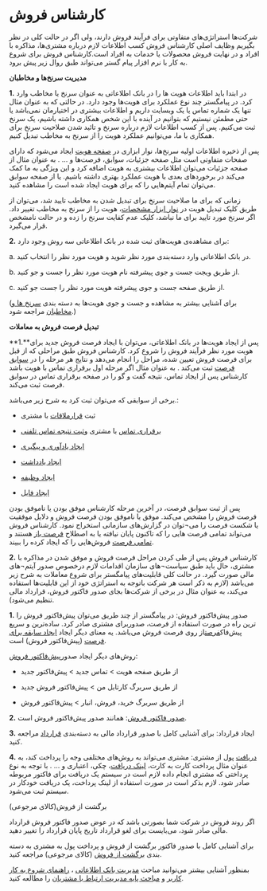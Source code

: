 # کارشناس فروش  

شرکت‌ها استراتژی‌های متفاوتی برای فرآیند فروش دارند، ولی اگر در حالت کلی در نظر بگیریم وظایف اصلی کارشناس فروش کسب اطلاعات لازم درباره مشتری‌ها، مذاکره با افراد و در نهایت فروش محصولات یا خدمات به افراد است.کارشناس فروش برای شروع به کار با نرم افزار پیام گستر می‌تواند طبق روال زیر پیش برود.

**مدیریت سرنخ‌ها و مخاطبان** 


**1.** در ابتدا باید اطلاعات هویت ها را در بانک اطلاعاتی به عنوان سرنخ یا مخاطب وارد کرد. در پیامگستر چند نوع عملکرد برای هویت‌ها وجود دارد. در حالتی که به عنوان مثال تنها یک شماره تماس یا یک وبسایت داریم و اطلاعات بیشتری در اختیارمان نمی‌باشد یا حتی مطمئن نیستیم که بتوانیم در آینده با این شخص همکاری داشته باشیم، یک سرنخ ثبت می‌کنیم. پس از کسب اطلاعات لازم درباره سرنخ و تائید شدن صلاحیت سرنخ برای همکاری با ما، می‌توانیم عملکرد هویت را از سرنخ به مخاطب تبدیل کنیم.

پس از ذخیره اطلاعات اولیه سرنخ‌ها، نوار ابزاری در [صفحه هویت](http://septadocs.1st.co.com/payamgostar/documents/%D9%85%D8%B9%D8%B1%D9%81%DB%8C-%D8%B5%D9%81%D8%AD%D8%A7%D8%AA-%D9%87%D9%88%DB%8C%D8%AA?selectedId=8f45e66a-acab-40f0-a573-fe0e259eee8c&menuItemType=2) ایجاد می‌شود که دارای صفحات متفاوتی است مثل صفحه جزئیات، سوابق، فرصت‌ها و ... . به عنوان مثال از صفحه جزئیات می‌توان اطلاعات بیشتری به هویت اضافه کرد و این ویژگی به ما کمک می‌کند در برخوردهای بعدی با هویت عملکرد بهتری داشته باشیم. یا از صفحه سوابق می‌توان تمام آیتم‌هایی را که برای هویت ایجاد شده است را مشاهده کنید.

زمانی که برای ما صلاحیت سرنخ برای تبدیل شدن به مخاطب تایید شد، می‌توان از طریق کلیک تبدیل هویت در [نوار ابزار مشخصات](http://septadocs.1st.co.com/payamgostar/documents/%D9%86%D9%88%D8%A7%D8%B1-%D8%A7%D8%A8%D8%B2%D8%A7%D8%B1-%D9%85%D8%B4%D8%AE%D8%B5%D8%A7%D8%AA-?selectedId=288178a0-03cf-43e7-5519-08d966729247&menuItemType=1&versionId=a1cb5bd2-9978-4ca7-b9d6-08d951882868)، هویت را از سرنخ به مخاطب تغییر داد. اگر سرنخ مورد تایید برای ما نباشد، کلیک عدم کفایت سرنخ را زده و در حالت نامشخص قرار می‌گیرد.

**2.** برای مشاهده‌ی هویت‌های ثبت شده در بانک اطلاعاتی سه روش وجود دارد:

a. در بانک اطلاعاتی وارد دسته‌بندی مورد نظر شوید و هویت مورد نظر را انتخاب کنید.

b. از طریق ویجت جست و جوی پیشرفته نام هویت مورد نظر را جست و جو کنید. 

c. از طریق صفحه جست و جوی پیشرفته هویت مورد نظر را جست جو کنید.

(برای آشنایی بیشتر به مشاهده و جست و جوی هویت‌ها به دسته بندی [سرنخ ‌ها و مخاطبان](http://septadocs.1st.co.com/payamgostar/documents/%D9%85%D8%AF%DB%8C%D8%B1%DB%8C%D8%AA-%D8%B3%D8%B1%D9%86%D8%AE%E2%80%8C%D9%87%D8%A7-%D9%88-%D9%85%D8%AE%D8%A7%D8%B7%D8%A8%D8%A7%D9%86?selectedId=8b956fef-e0f6-4a95-3d55-08d97b38a3fd&menuItemType=2) مراجعه شود.)

**تبدیل فرصت فروش به معاملات**

**1.**پس از ایجاد هویت‌ها در بانک اطلاعاتی، می‌توان با ایجاد فرصت فروش جدید برای هویت‌ مورد نظر فرآیند فروش را شروع کرد. کارشناس فروش طبق مراحلی که از قبل برای فرصت فروش تعیین شده، مراحل را انجام می‌دهد و نتایج هر مرحله را در [سوابق فرصت](http://septadocs.1st.co.com/payamgostar/documents/%D8%B3%D9%88%D8%A7%D8%A8%D9%82-%D9%81%D8%B1%D8%B5%D8%AA?selectedId=2f71885a-185e-4b93-8a62-08d97b505ea2&menuItemType=1&versionId=a1cb5bd2-9978-4ca7-b9d6-08d951882868) ثبت می‌کند . به عنوان مثال اگر مرحله اول برقراری تماس با هویت باشد کارشناس پس از ایجاد تماس، نتیجه گفت و گو را در صفحه برقراری تماس در سوابق فرصت ثبت می‌کند.

برخی از  سوابقی که می‌توان ثبت کرد به شرح زیر می‌باشد.:

-	ثبت [قرارملاقات](http://septadocs.1st.co.com/payamgostar/documents/%D8%A7%DB%8C%D8%AC%D8%A7%D8%AF-%D9%82%D8%B1%D8%A7%D8%B1%D9%85%D9%84%D8%A7%D9%82%D8%A7%D8%AA?selectedId=17000758-0237-4333-8d4d-08d977603f16&menuItemType=1&versionId=a1cb5bd2-9978-4ca7-b9d6-08d951882868) با مشتری 

-	[برقراری تماس]( http://septadocs.1st.co.com/payamgostar/documents/%D8%A8%D8%B1%D9%82%D8%B1%D8%A7%D8%B1%DB%8C-%D8%AA%D9%85%D8%A7%D8%B3?selectedId=cf1b30ef-d99f-4657-a0b9-8546f7816007&menuItemType=2) با مشتری و[ثبت نتیجه تماس تلفنی]( http://septadocs.1st.co.com/payamgostar/documents/%D8%AB%D8%A8%D8%AA-%D8%AA%D9%85%D8%A7%D8%B3-%D8%AA%D9%84%D9%81%D9%86%DB%8C?selectedId=0c6650cf-3b7e-4587-553a-08d966729247&menuItemType=1&versionId=a1cb5bd2-9978-4ca7-b9d6-08d951882868) 

-	[ایجاد یادآوری و پیگیری]( http://septadocs.1st.co.com/payamgostar/documents/%D8%AB%D8%A8%D8%AA-%DB%8C%D8%A7%D8%AF%D8%A2%D9%88%D8%B1%DB%8C-%D9%88-%D9%BE%DB%8C%DA%AF%DB%8C%D8%B1%DB%8C?selectedId=94dabd68-9f08-4a31-8d2d-08d977603f16&menuItemType=1&versionId=a1cb5bd2-9978-4ca7-b9d6-08d951882868) 

-	[ایجاد یادداشت](http://septadocs.1st.co.com/payamgostar/documents/%D8%A7%DB%8C%D8%AC%D8%A7%D8%AF-%DB%8C%D8%A7%D8%AF%D8%AF%D8%A7%D8%B4%D8%AA?selectedId=d46577e8-14b0-440d-f898-08d97c04b0cb&menuItemType=1&versionId=a1cb5bd2-9978-4ca7-b9d6-08d951882868) 

-	[ایجاد وظیفه]( http://septadocs.1st.co.com/payamgostar/documents/%D8%A7%DB%8C%D8%AC%D8%A7%D8%AF-%D9%88%D8%B8%DB%8C%D9%81%D9%87?selectedId=637a6257-710e-4b12-8d31-08d977603f16&menuItemType=1&versionId=a1cb5bd2-9978-4ca7-b9d6-08d951882868)

-	[ایجاد فایل](http://septadocs.1st.co.com/payamgostar/documents/%D8%A7%DB%8C%D8%AC%D8%A7%D8%AF-%D9%81%D8%A7%DB%8C%D9%84-?selectedId=7d04d160-c9ee-42df-f89a-08d97c04b0cb&menuItemType=1&versionId=a1cb5bd2-9978-4ca7-b9d6-08d951882868) 

پس از ثبت سوابق فرصت، در آخرین مرحله کارشناس موفق بودن یا ناموفق بودن فرصت فروش را مشخص می‌کند. موفق یا ناموفق بودن فرصت فروش و دلایل موفقیت یا شکست فرصت را می¬توان در گزارش‌‌های سازمانی استخراج نمود. کارشناس فروش می‌تواند تمامی فرصت هایی را که تاکنون پایان نیافته‌ یا به اصطلاح [فرصت باز](http://septadocs.1st.co.com/payamgostar/documents/%D9%81%D8%B1%D8%B5%D8%AA%E2%80%8C%D9%87%D8%A7%DB%8C-%D8%A8%D8%A7%D8%B2-%D9%87%D8%B1-%DA%A9%D8%A7%D8%B1%D8%A8%D8%B1?selectedId=643c9f75-4037-45a5-5477-08d966729247&menuItemType=1&versionId=a1cb5bd2-9978-4ca7-b9d6-08d951882868) هستند و [تمامی فرصت]( http://septadocs.1st.co.com/payamgostar/documents/%D9%84%DB%8C%D8%B3%D8%AA-%D8%AA%D9%85%D8%A7%D9%85%DB%8C-%D9%81%D8%B1%D8%B5%D8%AA%E2%80%8C%D9%87%D8%A7?selectedId=6495a443-2c9a-44aa-5476-08d966729247&menuItemType=1&versionId=a1cb5bd2-9978-4ca7-b9d6-08d951882868) فروش‌هایی را که ایجاد کرده را ببیند.
 
**2.** کارشناس فروش پس از طی کردن مراحل فرصت فروش و موفق شدن در مذاکره با مشتری، حال باید طبق سیاست¬های سازمان اقدامات لازم درخصوص صدور آیتم¬های مالی صورت گیرد. در حالت کلی قابلیت‌های پیامگستر برای شروع معاملات به شرح زیر می‌باشد (لازم به ذکر است هر شرکت باتوجه به استراتژی خود از این قابلیت‌ها استفاده می‌کند، به عنوان مثال در برخی از شرکت‌ها بجای صدور فاکتور فروش، قرارداد مالی تنظیم می‌شود).   

**1.** صدور پیش‌فاکتور فروش: در پیامگستر از چند طریق می‌توان پیش‌فاکتور فروش را برای مشتری صادر کرد. ساده‌ترین و سریع‌‎ترین راه در صورت استفاده از فرصت، صدور پیش‌فاک[فرصت](http://septadocs.1st.co.com/payamgostar/documents/%D8%A7%DB%8C%D8%AC%D8%A7%D8%AF-%D9%81%D8%B1%D8%B5%D8%AA?selectedId=8b024b7e-ebe6-4bd7-8a61-08d97b505ea2&menuItemType=1&versionId=a1cb5bd2-9978-4ca7-b9d6-08d951882868)از روی فرصت فروش می‌باشد. یه معنای دیگر ایجاد [ایجاد سابقه برای فرصت](http://septadocs.1st.co.com/payamgostar/documents/%D8%B3%D9%88%D8%A7%D8%A8%D9%82-%D9%81%D8%B1%D8%B5%D8%AA?selectedId=2f71885a-185e-4b93-8a62-08d97b505ea2&menuItemType=1&versionId=a1cb5bd2-9978-4ca7-b9d6-08d951882868) (پیش‌فاکتور فروش)  است.

روش‌های دیگر ایجاد صدور[پیش‌فاکتور فروش]( http://septadocs.1st.co.com/payamgostar/documents/%D9%BE%DB%8C%D8%B4-%D9%81%D8%A7%DA%A9%D8%AA%D9%88%D8%B1-%D9%88-%D9%81%D8%A7%DA%A9%D8%AA%D9%88%D8%B1-%D8%AC%D8%AF%DB%8C%D8%AF?selectedId=a6726d38-4627-48c5-53b6-08d966729247&menuItemType=1&versionId=a1cb5bd2-9978-4ca7-b9d6-08d951882868):

-	از طریق صفحه هویت > تماس جدید > پیش‌فاکتور جدید

-	از طریق سربرگ کارتابل من > پیش‌فاکتور فروش جدید

-	از طریق سربرگ خرید، فروش، انبار > پیش‌فاکتور فروش

**2.** [صدور فاکتور فروش]( http://septadocs.1st.co.com/payamgostar/documents/%D9%BE%DB%8C%D8%B4-%D9%81%D8%A7%DA%A9%D8%AA%D9%88%D8%B1-%D9%88-%D9%81%D8%A7%DA%A9%D8%AA%D9%88%D8%B1-%D8%AC%D8%AF%DB%8C%D8%AF?selectedId=a6726d38-4627-48c5-53b6-08d966729247&menuItemType=1&versionId=a1cb5bd2-9978-4ca7-b9d6-08d951882868): همانند صدور پیش‌فاکتور فروش است. 

**3.** ایجاد قرارداد:  برای آشنایی کامل با صدور قرارداد مالی به دسته‌بندی [قرارداد]( http://septadocs.1st.co.com/payamgostar/documents/%D9%82%D8%B1%D8%A7%D8%B1%D8%AF%D8%A7%D8%AF?selectedId=d7eb83f6-fa95-4779-9272-e0728d94ff7c&menuItemType=2) مراجعه کنید.

**4.** [دریافت]( http://septadocs.1st.co.com/payamgostar/documents/%D8%A7%DB%8C%D8%AC%D8%A7%D8%AF-%D8%AF%D8%B1%DB%8C%D8%A7%D9%81%D8%AA?selectedId=31491373-802e-42c1-bfe1-08d8aa30562d&menuItemType=2) پول از مشتری: مشتری می‌تواند به روش‌های مختلفی وجه را پرداخت کند، به عنوان مثال پرداخت کارت به کارت، [لینک دریافت](http://septadocs.1st.co.com/payamgostar/documents/%D9%85%D8%AF%DB%8C%D8%B1%DB%8C%D8%AA-%D9%81%D8%B1%D9%88%D8%B4?selectedId=4ff19eb3-e7ed-4beb-f613-08d7db063b50&menuItemType=2#)، چکی، اعتباری و ... . با توجه به نوع پرداختی که مشتری انجام داده لازم است در سیستم یک دریافت برای فاکتور مربوطه صادر شود. لازم بذکر است در صورت استفاده از لینک پرداخت، یک دریافت خودکار در سیستم ثبت ‌می‌شود.

برگشت از فروش(کالای مرجوعی)

اگر روند فروش در شرکت شما بصورتی باشد که در عوض صدور فاکتور فروش قرارداد مالی صادر شود، می‌بایست برای لغو قرارداد تاریخ پایان قرارداد را تغییر دهید.

برای آشنایی کامل با صدور فاکتور برگشت از فروش و پرداخت پول به مشتری به دسته بندی [برگشت از فروش]( http://septadocs.1st.co.com/payamgostar/documents/%D9%85%D8%A8%D8%A7%D9%86%DB%8C-%D8%A8%D8%B1%DA%AF%D8%B4%D8%AA-%D8%A7%D8%B2-%D9%81%D8%B1%D9%88%D8%B4?selectedId=8f294cd9-60c0-4cf3-bfe9-08d8aa30562d&menuItemType=2) (کالای مرجوعی) مراجعه کنید.

بمنظور آشنایی بیشتر می‌توانید مباحث [مدیریت بانک اطلاعاتی]( http://septadocs.1st.co.com/payamgostar/documents/%D9%85%D8%AF%DB%8C%D8%B1%DB%8C%D8%AA-%D8%A8%D8%A7%D9%86%DA%A9-%D8%A7%D8%B7%D9%84%D8%A7%D8%B9%D8%A7%D8%AA%DB%8C?selectedId=d8a52da1-efc2-40db-7169-08d8a996e9ef&menuItemType=2)
، [راهنمای شروع به کار کاربر]( http://septadocs.1st.co.com/payamgostar/documents/%D8%B1%D8%A7%D9%87%D9%86%D9%85%D8%A7%DB%8C-%D8%B4%D8%B1%D9%88%D8%B9-%D8%A8%D9%87-%DA%A9%D8%A7%D8%B1-%DA%A9%D8%A7%D8%B1%D8%A8%D8%B1-?selectedId=73153c21-ee60-434f-7177-08d8a996e9ef&menuItemType=2)
 و [مباحث پایه مدیریت ارتباط با مشتریان]( http://septadocs.1st.co.com/payamgostar/documents/%D9%85%D8%A8%D8%A7%D8%AD%D8%AB-%D9%BE%D8%A7%DB%8C%D9%87-%D9%85%D8%AF%DB%8C%D8%B1%DB%8C%D8%AA-%D8%A7%D8%B1%D8%AA%D8%A8%D8%A7%D8%B7-%D8%A8%D8%A7-%D9%85%D8%B4%D8%AA%D8%B1%DB%8C%D8%A7%D9%86?selectedId=1bae0f76-ab56-4d8b-f612-08d7db063b50&menuItemType=2) را مطالعه کنید.
